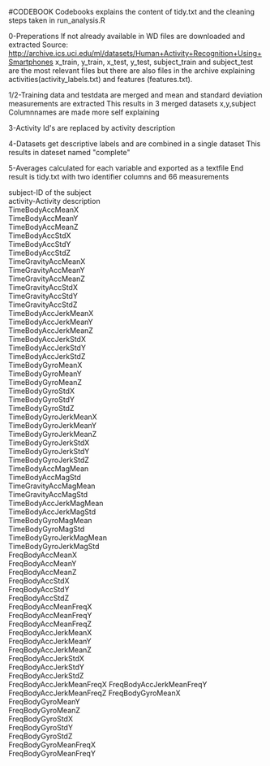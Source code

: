 #CODEBOOK
  Codebooks explains the content of tidy.txt and the cleaning steps taken in run_analysis.R

0-Preperations 
  If not already available in WD files are downloaded and extracted
  Source: http://archive.ics.uci.edu/ml/datasets/Human+Activity+Recognition+Using+Smartphones 
  x_train, y_train, x_test, y_test, subject_train and subject_test are the most relevant files 
  but there are also files in the archive explaining activities(activity_labels.txt) and features (features.txt).

1/2-Training data and testdata are merged and mean and standard deviation measurements are extracted
  This results in 3 merged datasets x,y,subject 
  Columnnames are made more self explaining 

3-Activity Id's are replaced by activity description

4-Datasets get descriptive labels and are combined in a single dataset 
  This results in dateset named "complete"

5-Averages calculated for each variable and exported as a textfile
  End result is tidy.txt with two identifier columns and 66 measurements

subject-ID of the subject          
activity-Activity description	
TimeBodyAccMeanX        
TimeBodyAccMeanY         
TimeBodyAccMeanZ         
TimeBodyAccStdX         
TimeBodyAccStdY          
TimeBodyAccStdZ          
TimeGravityAccMeanX     
TimeGravityAccMeanY      
TimeGravityAccMeanZ      
TimeGravityAccStdX      
TimeGravityAccStdY       
TimeGravityAccStdZ       
TimeBodyAccJerkMeanX    
TimeBodyAccJerkMeanY     
TimeBodyAccJerkMeanZ     
TimeBodyAccJerkStdX     
TimeBodyAccJerkStdY      
TimeBodyAccJerkStdZ      
TimeBodyGyroMeanX       
TimeBodyGyroMeanY        
TimeBodyGyroMeanZ        
TimeBodyGyroStdX        
TimeBodyGyroStdY         
TimeBodyGyroStdZ         
TimeBodyGyroJerkMeanX   
TimeBodyGyroJerkMeanY    
TimeBodyGyroJerkMeanZ    
TimeBodyGyroJerkStdX    
TimeBodyGyroJerkStdY     
TimeBodyGyroJerkStdZ     
TimeBodyAccMagMean      
TimeBodyAccMagStd        
TimeGravityAccMagMean    
TimeGravityAccMagStd    
TimeBodyAccJerkMagMean   
TimeBodyAccJerkMagStd    
TimeBodyGyroMagMean     
TimeBodyGyroMagStd       
TimeBodyGyroJerkMagMean  
TimeBodyGyroJerkMagStd  
FreqBodyAccMeanX         
FreqBodyAccMeanY         
FreqBodyAccMeanZ        
FreqBodyAccStdX          
FreqBodyAccStdY          
FreqBodyAccStdZ         
FreqBodyAccMeanFreqX     
FreqBodyAccMeanFreqY     
FreqBodyAccMeanFreqZ    
FreqBodyAccJerkMeanX     
FreqBodyAccJerkMeanY     
FreqBodyAccJerkMeanZ    
FreqBodyAccJerkStdX      
FreqBodyAccJerkStdY      
FreqBodyAccJerkStdZ     
FreqBodyAccJerkMeanFreqX 
FreqBodyAccJerkMeanFreqY 
FreqBodyAccJerkMeanFreqZ
FreqBodyGyroMeanX        
FreqBodyGyroMeanY        
FreqBodyGyroMeanZ       
FreqBodyGyroStdX         
FreqBodyGyroStdY         
FreqBodyGyroStdZ        
FreqBodyGyroMeanFreqX    
FreqBodyGyroMeanFreqY   
